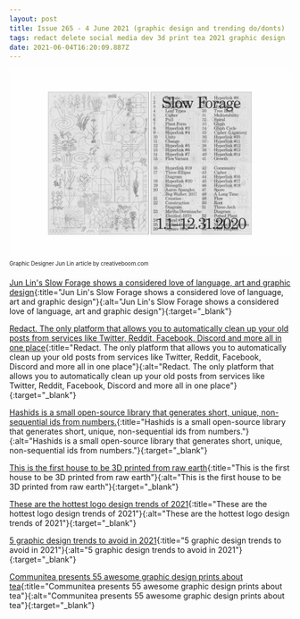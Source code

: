 ```yaml
---
layout: post
title: Issue 265 - 4 June 2021 (graphic design and trending do/donts)
tags: redact delete social media dev 3d print tea 2021 graphic design
date: 2021-06-04T16:20:09.887Z
---
```

![Graphic Designer Jun Lin](/assets/uploads/issue-265.jpeg "Graphic Designer Jun Lin")
<sub><sup>Graphic Designer Jun Lin article by creativeboom.com</sup></sub>

[Jun Lin's Slow Forage shows a considered love of language, art and graphic design](https://www.creativeboom.com/inspiration/slow-forage/){:title="Jun Lin's Slow Forage shows a considered love of language, art and graphic design"}{:alt="Jun Lin's Slow Forage shows a considered love of language, art and graphic design"}{:target="_blank"}

[Redact. The only platform that allows you to automatically clean up your old posts from services like Twitter, Reddit, Facebook, Discord and more all in one place](url){:title="Redact. The only platform that allows you to automatically clean up your old posts from services like Twitter, Reddit, Facebook, Discord and more all in one place"}{:alt="Redact. The only platform that allows you to automatically clean up your old posts from services like Twitter, Reddit, Facebook, Discord and more all in one place"}{:target="_blank"}

[Hashids is a small open-source library that generates short, unique, non-sequential ids from numbers.](https://hashids.org/){:title="Hashids is a small open-source library that generates short, unique, non-sequential ids from numbers."}{:alt="Hashids is a small open-source library that generates short, unique, non-sequential ids from numbers."}{:target="_blank"}

[This is the first house to be 3D printed from raw earth](https://www.itsnicethat.com/news/tecla-house-mario-cucinella-wasp-architecture-270421){:title="This is the first house to be 3D printed from raw earth"}{:alt="This is the first house to be 3D printed from raw earth"}{:target="_blank"}

[These are the hottest logo design trends of 2021](https://www.creativebloq.com/news/logo-trends-2021){:title="These are the hottest logo design trends of 2021"}{:alt="These are the hottest logo design trends of 2021"}{:target="_blank"}

[5 graphic design trends to avoid in 2021](https://www.thedrum.com/profile/depositphotos/news/5-graphic-design-trends-to-avoid-in-2021){:title="5 graphic design trends to avoid in 2021"}{:alt="5 graphic design trends to avoid in 2021"}{:target="_blank"}

[Communitea presents 55 awesome graphic design prints about tea](https://www.creativebloq.com/news/communitea-shop){:title="Communitea presents 55 awesome graphic design prints about tea"}{:alt="Communitea presents 55 awesome graphic design prints about tea"}{:target="_blank"}